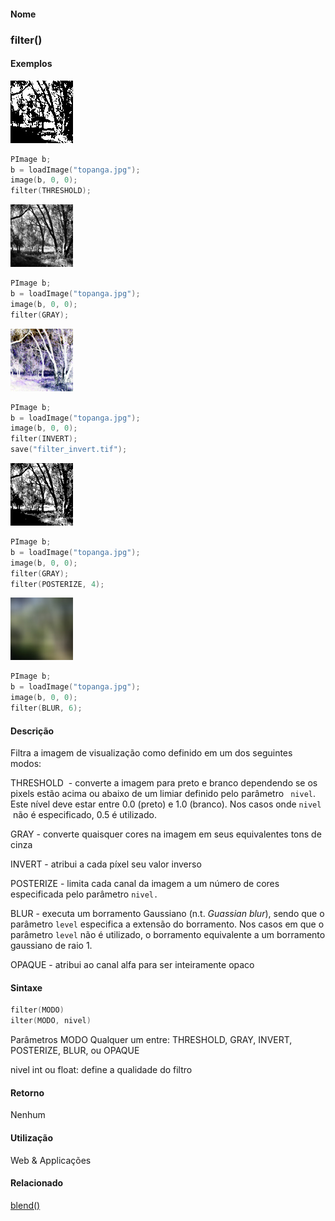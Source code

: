 
#### Nome
### filter()

#### Exemplos
<img border="0" height="100" src="media/filter_threshold.jpg" width="100"/>

```pde
PImage b; 
b = loadImage("topanga.jpg"); 
image(b, 0, 0); 
filter(THRESHOLD); 

```
<img border="0" height="100" src="media/filter_gray.jpg" width="100"/>

```pde
PImage b; 
b = loadImage("topanga.jpg"); 
image(b, 0, 0); 
filter(GRAY); 

```
<img border="0" height="100" src="media/filter_invert.jpg" width="100"/>

```pde
PImage b; 
b = loadImage("topanga.jpg"); 
image(b, 0, 0); 
filter(INVERT); 
save("filter_invert.tif"); 

```
<img border="0" height="100" src="media/filter_posterize.jpg" width="100"/>

```pde
PImage b; 
b = loadImage("topanga.jpg"); 
image(b, 0, 0); 
filter(GRAY); 
filter(POSTERIZE, 4); 

```
<img border="0" height="100" src="media/filter_blur.jpg" width="100"/>

```pde
PImage b; 
b = loadImage("topanga.jpg"); 
image(b, 0, 0); 
filter(BLUR, 6); 

```

#### Descrição
Filtra a imagem de visualização como definido em um dos seguintes modos:


THRESHOLD  - converte a imagem para preto e branco dependendo se
os pixels estão acima ou abaixo de um limiar definido pelo
parâmetro ` nivel`. Este nível deve estar entre 0.0 (preto) e 1.0 (branco). Nos casos onde `nivel ` não é especificado, 0.5 é utilizado.


GRAY - converte quaisquer cores na imagem em seus equivalentes tons de cinza


INVERT - atribui a cada píxel seu valor inverso


POSTERIZE - limita cada canal da imagem a um número de cores especificada pelo parâmetro `nivel. `


BLUR - executa um borramento Gaussiano (n.t. *Guassian blur*), sendo que o parâmetro `level` especifica a extensão do borramento. Nos casos em que o parâmetro `level` não é utilizado, o borramento equivalente a um borramento gaussiano de raio 1.


OPAQUE - atribui ao canal alfa para ser inteiramente opaco

#### Sintaxe
```pde
filter(MODO)
ilter(MODO, nivel)

```
Parâmetros
MODO
Qualquer um entre: THRESHOLD, GRAY, INVERT, POSTERIZE, BLUR, ou OPAQUE


nivel
int ou float: define a qualidade do filtro



#### Retorno

	
Nenhum

#### Utilização

	
Web & Applicações

#### Relacionado
[blend()](blend_
)

